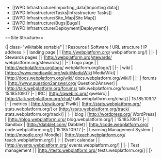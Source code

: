 * [[WPD:Infrastructure/Importing_data|Importing data]]
* [[WPD:Infrastructure/Tasks|Infrastructure Tasks]]
* [[WPD:Infrastructure/Site_Map|Site Map]]
* [[WPD:Infrastructure/Bugs|Bugs]]
* [[WPD:Infrastructure/Deployment|Deployment]]

==Site Structure==

{| class="wikitable sortable" |
! Resource
! Software
! URL structure
! IP address
|- 
| landing page
|
| [http://webplatform.org/ webplatform.org/]
| 
|-
| Stewards pages
|
| [http://webplatform.org/stewards/ webplatform.org/stewards/]
| 
|-
| Logo page
|
| [http://webplatform.org/logo/ webplatform.org/logo/]
| 
|-
| wiki
| [https://www.mediawiki.org/wiki/MediaWiki MediaWiki]
| [http://docs.webplatform.org/wiki/ docs.webplatform.org/wiki/]
| 
|-
| forums
| [http://www.question2answer.org/ Question2Answer]
| [http://talk.webplatform.org/forums/ talk.webplatform.org/forums/]
| 15.185.109.17
|-
| IRC
| [http://qwebirc.org/ qwebirc]
| [http://talk.webplatform.org/chat/ talk.webplatform.org/chat/]
| 15.185.109.17
|-
| metrics
| [http://piwik.org/ Piwik]
| [http://stats.webplatform.org/ stats.webplatform.org/] or [http://stats.webplatform.org/track/ stats.webplatform.org/track/]
| 
|-
| blog
| [http://wordpress.org/ WordPress]
| [http://blog.webplatform.org/ blog.webplatform.org/]
| 15.185.109.17
|-
| Sandbox
| [http://dabblet.com/ Dabblet]
| [http://code.webplatform.org/ code.webplatform.org/]
| 15.185.109.17
|-
| Learning Management System
| [http://moodle.org/ Moodle]
| [http://teach.webplatform.org/ teach.webplatform.org/]
| 
|-
| Event calendar
| 
| [http://events.webplatform.org/ events.webplatform.org/]
| 
|-
| Test management
| 
| [http://tests.webplatform.org/ tests.webplatform.org/]
| 
|}